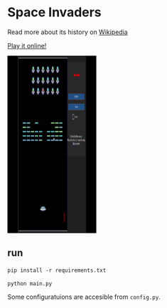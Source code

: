 # Space Invaders

Read more about its history on [Wikipedia](https://en.wikipedia.org/wiki/Space_Invaders)

[Play it online!](https://elgoog.im/space-invaders/)

<img src="https://github.com/Id-Dark-Dragon/Python-Mini-Games/blob/main/1-Space-invaders/images-git/Python%20Space%20Invaders%201402-08-22%2010-30-05.gif" width="200" height="400" />

## run

```
pip install -r requirements.txt
```

```
python main.py
```

Some configuratuions are accesible from `config.py`.
